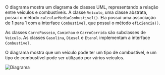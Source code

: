 O diagrama mostra um diagrama de classes UML, representando a relação entre veículos e combustíveis. A classe `Veículo`, uma classe abstrata, possui o método `calcularMediaCombustivel()`. Ela possui uma associação de 1 para 1 com a interface `Combustivel`, que possui o método `eficiencia()`. 

As classes `CarroPasseio`, `Caminhao` e `CarroCorrida` são subclasses de `Veiculo`. As classes `Gasolina`, `Diesel` e `Etanol` implementam a interface `Combustivel`. 

O diagrama mostra que um veículo pode ter um tipo de combustível, e um tipo de combustível pode ser utilizado por vários veículos. 



![](./docs/diagram.jpg?raw=true "Diagrama")
